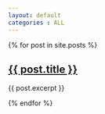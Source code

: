 ```yaml
---
layout: default
categories : ALL
---
```


{% for post in site.posts %}
  <div class="postlist">
    <h2><a href="{{ post.url }}">{{ post.title }}</a></h2>
    <p>{{ post.excerpt }}</p>
  </div>
{% endfor %}



